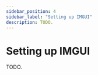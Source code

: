 ```yaml
---
sidebar_position: 4
sidebar_label: "Setting up IMGUI"
description: TODO.
---
```


# Setting up IMGUI

TODO.
